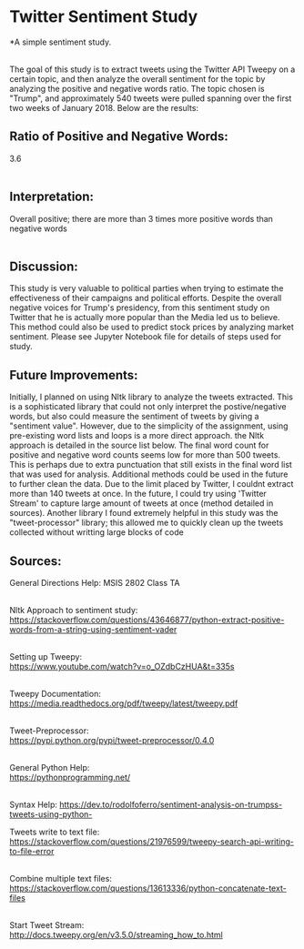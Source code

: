# Twitter Sentiment Study
*A simple sentiment study.<br><br>

The goal of this study is to extract tweets using the Twitter API Tweepy on a certain topic, and then analyze the overall sentiment for the topic by analyzing the positive and negative words ratio. The topic chosen is "Trump", and approximately 540 tweets were pulled spanning over the first two weeks of January 2018. Below are the results:<br>

## Ratio of Positive and Negative Words:<br>
3.6<br><br>

## Interpretation:<br>
Overall positive; there are more than 3 times more positive words than negative words<br><br>

## Discussion:<br>
This study is very valuable to political parties when trying to estimate the effectiveness of their campaigns and political efforts. Despite the overall negative voices for Trump's presidency, from this sentiment study on Twitter that he is actually more popular than the Media led us to believe. This method could also be used to predict stock prices by analyzing market sentiment. Please see Jupyter Notebook file for details of steps used for study.<br>

## Future Improvements:<br>
Initially, I planned on using Nltk library to analyze the tweets extracted. This is a sophisticated library that could not only interpret the postive/negative words, but also could measure the sentiment of tweets by giving a "sentiment value". However, due to the simplicity of the assignment, using pre-existing word lists and loops is a more direct approach. the Nltk approach is detailed in the source list below. The final word count for positive and negative word counts seems low for more than 500 tweets. This is perhaps due to extra punctuation that still exists in the final word list that was used for analysis. Additional methods could be used in the future to further clean the data. Due to the limit placed by Twitter, I couldnt extract more than 140 tweets at once. In the future, I could try using 'Twitter Stream' to capture large amount of tweets at once (method detailed in sources). Another library I found extremely helpful in this study was the "tweet-processor" library; this allowed me to quickly clean up the tweets collected without writting large blocks of code<br>

## Sources:<br>
General Directions Help: MSIS 2802 Class TA<br><br>

Nltk Approach to sentiment study:<br>
https://stackoverflow.com/questions/43646877/python-extract-positive-words-from-a-string-using-sentiment-vader<br><br>

Setting up Tweepy:<br>
https://www.youtube.com/watch?v=o_OZdbCzHUA&t=335s<br><br>

Tweepy Documentation:<br>
https://media.readthedocs.org/pdf/tweepy/latest/tweepy.pdf<br><br>

Tweet-Preprocessor:<br>
https://pypi.python.org/pypi/tweet-preprocessor/0.4.0<br><br>

General Python Help:<br>
https://pythonprogramming.net/<br><br>

Syntax Help:
https://dev.to/rodolfoferro/sentiment-analysis-on-trumpss-tweets-using-python- 

Tweets write to text file:<br>
https://stackoverflow.com/questions/21976599/tweepy-search-api-writing-to-file-error<br><br>

Combine multiple text files:<br>
https://stackoverflow.com/questions/13613336/python-concatenate-text-files<br><br>

Start Tweet Stream:<br>
http://docs.tweepy.org/en/v3.5.0/streaming_how_to.html<br><br>






